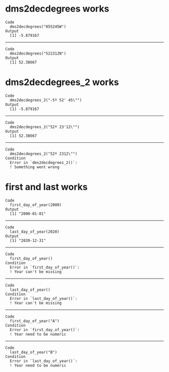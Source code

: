 # dms2decdegrees works

    Code
      dms2decdegrees("055245W")
    Output
      [1] -5.879167

---

    Code
      dms2decdegrees("522312N")
    Output
      [1] 52.38667

# dms2decdegrees_2 works

    Code
      dms2decdegrees_2("-5º 52' 45\"")
    Output
      [1] -5.879167

---

    Code
      dms2decdegrees_2("52º 23'12\"")
    Output
      [1] 52.38667

---

    Code
      dms2decdegrees_2("52º 2312\"")
    Condition
      Error in `dms2decdegrees_2()`:
      ! Something went wrong

# first and last works

    Code
      first_day_of_year(2000)
    Output
      [1] "2000-01-01"

---

    Code
      last_day_of_year(2020)
    Output
      [1] "2020-12-31"

---

    Code
      first_day_of_year()
    Condition
      Error in `first_day_of_year()`:
      ! Year can't be missing

---

    Code
      last_day_of_year()
    Condition
      Error in `last_day_of_year()`:
      ! Year can't be missing

---

    Code
      first_day_of_year("A")
    Condition
      Error in `first_day_of_year()`:
      ! Year need to be numeric

---

    Code
      last_day_of_year("B")
    Condition
      Error in `last_day_of_year()`:
      ! Year need to be numeric

